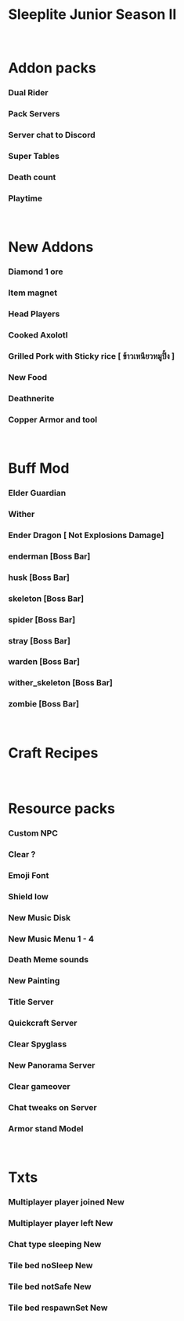 # Sleeplite Junior Season II

<br>

# Addon packs
### Dual Rider
### Pack Servers
### Server chat to Discord
### Super Tables
### Death count
### Playtime

<br>

# New Addons
### Diamond 1 ore
### Item magnet
### Head Players
### Cooked Axolotl
### Grilled Pork with Sticky rice [ ข้าวเหนียวหมูปิ้ง ]
### New Food
### Deathnerite 
### Copper Armor and tool

<br>

# Buff Mod
### Elder Guardian 
### Wither 
### Ender Dragon  [ Not Explosions Damage]
### enderman [Boss Bar]
### husk [Boss Bar]
### skeleton [Boss Bar]
### spider [Boss Bar]
### stray [Boss Bar]
### warden [Boss Bar]
### wither_skeleton [Boss Bar]
### zombie [Boss Bar]

<br>

# Craft Recipes
###


<br>

# Resource packs
### Custom NPC
### Clear ? 
### Emoji Font
### Shield low
### New Music Disk
### New Music Menu 1 - 4
### Death Meme sounds
### New Painting
### Title Server
### Quickcraft Server
### Clear Spyglass
### New Panorama Server
### Clear gameover
### Chat tweaks on Server
### Armor stand Model

<br>

# Txts
### Multiplayer player joined New
### Multiplayer player left New
### Chat type sleeping New
### Tile bed noSleep New
### Tile bed notSafe New
### Tile bed respawnSet New

